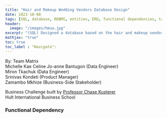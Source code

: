 ```yaml
---
title: "Hair and Makeup Wedding Vendors Database Design"
date: 2023-10-08
tags: [SQL, database, RDBMS, entities, ERD, functional dependencies, tables,data model]
header:
  image: "/images/hmua.jpg"
excerpt: "(SQL) Designed a database based on the hair and makeup vendors information in San Francisco Bay Area. This includes entities, functional dependencies, and Entity Relationship Diagram in 3NF."
mathjax: "true"
toc: true
toc_label : "Navigate":
---
```

By: Team Matrix <br>
Michelle Kae Celine Jo-anne Bantugon (Data Engineer) <br>
Miron Tkachuk (Data Engineer) <br>
Srinivas Kondeti (Product Manager) <br>
Zamambo Mkhize (Business-Side Stakeholder) <br>


Business Challenge built by [Professor Chase Kusterer](https://github.com/chase-kusterer)<br>
Hult International Business School<br>

### Functional Dependency
<img src="{{ site.url }}{{ site.baseurl }}/images/hmu_db_01.png" alt="">

<img src="{{ site.url }}{{ site.baseurl }}/images/hmu_db_02.png" alt="">
